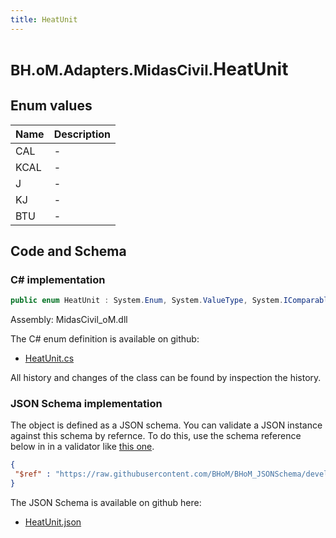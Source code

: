 ```yaml
---
title: HeatUnit
---
```


# <small>BH.oM.Adapters.MidasCivil.</small>**HeatUnit**



## Enum values

| Name            | Description                                                    |
|-----------------|----------------------------------------------------------------|
| CAL |  -  |
| KCAL |  -  |
| J |  -  |
| KJ |  -  |
| BTU |  -  |


## Code and Schema

### C# implementation

``` C# title="C#"
public enum HeatUnit : System.Enum, System.ValueType, System.IComparable, System.ISpanFormattable, System.IFormattable, System.IConvertible
```

Assembly: MidasCivil_oM.dll

The C# enum definition is available on github:

- [HeatUnit.cs](https://github.com/BHoM/MidasCivil_Toolkit/blob/develop/MidasCivil_oM/eNum\HeatUnit.cs)

All history and changes of the class can be found by inspection the history.
### JSON Schema implementation

The object is defined as a JSON schema. You can validate a JSON instance against this schema by refernce. To do this, use the schema reference below in in a validator like [this one](https://www.jsonschemavalidator.net/).

``` json title="JSON Schema"
{
 "$ref" : "https://raw.githubusercontent.com/BHoM/BHoM_JSONSchema/develop/MidasCivil_oM/HeatUnit.json"
}
```

The JSON Schema is available on github here:

- [HeatUnit.json](https://github.com/BHoM/BHoM_JSONSchema/blob/develop/MidasCivil_oM/HeatUnit.json)
